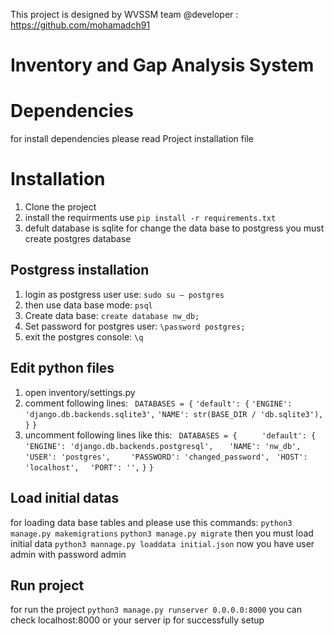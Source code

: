 

This project is designed by WVSSM team 
@developer : https://github.com/mohamadch91

# Inventory and Gap Analysis System
# Dependencies
for install dependencies please read Project installation file



# Installation
1. Clone the project
2. install the requirments use 
    `pip install -r requirements.txt`
3. defult database is sqlite
    for change the data base to postgress you must create postgres database
## Postgress installation

1. login as postgress user use: 
    `sudo su — postgres`
2. then use data base mode:
    `psql`
3. Create data base:
    `create database nw_db;`
4. Set password for postgres user:
    `\password postgres;`
5. exit the postgres console:
    `\q`
## Edit python files
1. open inventory/settings.py
2. comment following lines:
    ` DATABASES = {`
     `'default': {`
         `'ENGINE': 'django.db.backends.sqlite3',`
         `'NAME': str(BASE_DIR / 'db.sqlite3'),`
     `}`
     `}`
3. uncomment following lines like this:
       ` DATABASES = {`
    `     'default': {`
    ` 'ENGINE': 'django.db.backends.postgresql',`
     `   'NAME': 'nw_db',`
       ` 'USER': 'postgres',`
    `    'PASSWORD': 'changed_password',`
       ` 'HOST': 'localhost',`
      `  'PORT': '',`
`}`
`}`
##  Load initial datas
 for loading data base tables and please use this commands:
    `python3 manage.py makemigrations`
    `python3 manage.py migrate`
then you must load initial data
    `python3 mannage.py loaddata initial.json`
now you have user admin with password admin
## Run project
for run the project 
    `python3 manage.py runserver 0.0.0.0:8000`
you can check localhost:8000 or your server ip for successfully setup 
